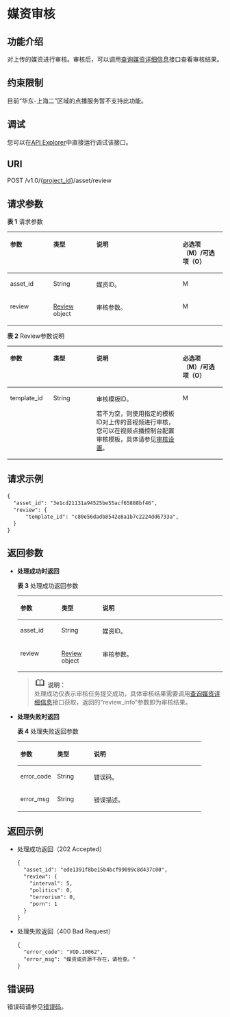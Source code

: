 # 媒资审核<a name="vod_04_0102"></a>

## 功能介绍<a name="zh-cn_topic_0128109935_zh-cn_topic_0127939728_section114814192538"></a>

对上传的媒资进行审核。审核后，可以调用[查询媒资详细信息](查询媒资详细信息.md)接口查看审核结果。

## 约束限制<a name="section13443144412237"></a>

目前“华东-上海二”区域的点播服务暂不支持此功能。

## 调试<a name="section11577112519210"></a>

您可以在[API Explorer](https://apiexplorer.developer.huaweicloud.com/apiexplorer/doc?product=VOD&api=assetReview)中直接运行调试该接口。

## URI<a name="zh-cn_topic_0128109935_zh-cn_topic_0127939728_section5241024145313"></a>

POST /v1.0/\{[project\_id](获取项目ID.md)\}/asset/review

## 请求参数<a name="zh-cn_topic_0128109935_zh-cn_topic_0127939728_section7297229175319"></a>

**表 1**  请求参数

<a name="zh-cn_topic_0128109935_zh-cn_topic_0127939728_table57967791"></a>
<table><thead align="left"><tr id="zh-cn_topic_0128109935_zh-cn_topic_0127939728_row62391565"><th class="cellrowborder" valign="top" width="20%" id="mcps1.2.5.1.1"><p id="zh-cn_topic_0128109935_zh-cn_topic_0127939728_p20552036"><a name="zh-cn_topic_0128109935_zh-cn_topic_0127939728_p20552036"></a><a name="zh-cn_topic_0128109935_zh-cn_topic_0127939728_p20552036"></a>参数</p>
</th>
<th class="cellrowborder" valign="top" width="20%" id="mcps1.2.5.1.2"><p id="zh-cn_topic_0128109935_zh-cn_topic_0127939728_p54102182"><a name="zh-cn_topic_0128109935_zh-cn_topic_0127939728_p54102182"></a><a name="zh-cn_topic_0128109935_zh-cn_topic_0127939728_p54102182"></a>类型</p>
</th>
<th class="cellrowborder" valign="top" width="40%" id="mcps1.2.5.1.3"><p id="zh-cn_topic_0128109935_zh-cn_topic_0127939728_p20200637"><a name="zh-cn_topic_0128109935_zh-cn_topic_0127939728_p20200637"></a><a name="zh-cn_topic_0128109935_zh-cn_topic_0127939728_p20200637"></a>说明</p>
</th>
<th class="cellrowborder" valign="top" width="20%" id="mcps1.2.5.1.4"><p id="p20618171592815"><a name="p20618171592815"></a><a name="p20618171592815"></a>必选项（M）/可选项（O）</p>
</th>
</tr>
</thead>
<tbody><tr id="zh-cn_topic_0128109935_zh-cn_topic_0127939728_row34515414"><td class="cellrowborder" valign="top" width="20%" headers="mcps1.2.5.1.1 "><p id="zh-cn_topic_0128109935_zh-cn_topic_0127939728_p44285184"><a name="zh-cn_topic_0128109935_zh-cn_topic_0127939728_p44285184"></a><a name="zh-cn_topic_0128109935_zh-cn_topic_0127939728_p44285184"></a>asset_id</p>
</td>
<td class="cellrowborder" valign="top" width="20%" headers="mcps1.2.5.1.2 "><p id="zh-cn_topic_0128109935_zh-cn_topic_0127939728_p30330179"><a name="zh-cn_topic_0128109935_zh-cn_topic_0127939728_p30330179"></a><a name="zh-cn_topic_0128109935_zh-cn_topic_0127939728_p30330179"></a>String</p>
</td>
<td class="cellrowborder" valign="top" width="40%" headers="mcps1.2.5.1.3 "><p id="zh-cn_topic_0128109935_zh-cn_topic_0127939728_p40825414"><a name="zh-cn_topic_0128109935_zh-cn_topic_0127939728_p40825414"></a><a name="zh-cn_topic_0128109935_zh-cn_topic_0127939728_p40825414"></a>媒资ID。</p>
</td>
<td class="cellrowborder" valign="top" width="20%" headers="mcps1.2.5.1.4 "><p id="zh-cn_topic_0128109935_zh-cn_topic_0127939728_p24065965"><a name="zh-cn_topic_0128109935_zh-cn_topic_0127939728_p24065965"></a><a name="zh-cn_topic_0128109935_zh-cn_topic_0127939728_p24065965"></a>M</p>
</td>
</tr>
<tr id="row18516589263"><td class="cellrowborder" valign="top" width="20%" headers="mcps1.2.5.1.1 "><p id="p20513581267"><a name="p20513581267"></a><a name="p20513581267"></a>review</p>
</td>
<td class="cellrowborder" valign="top" width="20%" headers="mcps1.2.5.1.2 "><p id="p1551165812620"><a name="p1551165812620"></a><a name="p1551165812620"></a><a href="#table86571545192310">Review</a> object</p>
</td>
<td class="cellrowborder" valign="top" width="40%" headers="mcps1.2.5.1.3 "><p id="p1751165816264"><a name="p1751165816264"></a><a name="p1751165816264"></a>审核参数。</p>
</td>
<td class="cellrowborder" valign="top" width="20%" headers="mcps1.2.5.1.4 "><p id="p155120583263"><a name="p155120583263"></a><a name="p155120583263"></a>M</p>
</td>
</tr>
</tbody>
</table>

**表 2**  Review参数说明

<a name="table86571545192310"></a>
<table><thead align="left"><tr id="vod_04_0196_row124991151087"><th class="cellrowborder" valign="top" width="20%" id="mcps1.2.5.1.1"><p id="vod_04_0196_p449905788"><a name="vod_04_0196_p449905788"></a><a name="vod_04_0196_p449905788"></a>参数</p>
</th>
<th class="cellrowborder" valign="top" width="20%" id="mcps1.2.5.1.2"><p id="vod_04_0196_p164992053815"><a name="vod_04_0196_p164992053815"></a><a name="vod_04_0196_p164992053815"></a>类型</p>
</th>
<th class="cellrowborder" valign="top" width="40%" id="mcps1.2.5.1.3"><p id="vod_04_0196_p104992512816"><a name="vod_04_0196_p104992512816"></a><a name="vod_04_0196_p104992512816"></a>说明</p>
</th>
<th class="cellrowborder" valign="top" width="20%" id="mcps1.2.5.1.4"><p id="vod_04_0196_p1352110103520"><a name="vod_04_0196_p1352110103520"></a><a name="vod_04_0196_p1352110103520"></a>必选项（M）/可选项（O）</p>
</th>
</tr>
</thead>
<tbody><tr id="vod_04_0196_row5846612121812"><td class="cellrowborder" valign="top" width="20%" headers="mcps1.2.5.1.1 "><p id="vod_04_0196_p6846141218184"><a name="vod_04_0196_p6846141218184"></a><a name="vod_04_0196_p6846141218184"></a>template_id</p>
</td>
<td class="cellrowborder" valign="top" width="20%" headers="mcps1.2.5.1.2 "><p id="vod_04_0196_p16846112181812"><a name="vod_04_0196_p16846112181812"></a><a name="vod_04_0196_p16846112181812"></a>String</p>
</td>
<td class="cellrowborder" valign="top" width="40%" headers="mcps1.2.5.1.3 "><p id="vod_04_0196_p116163113286"><a name="vod_04_0196_p116163113286"></a><a name="vod_04_0196_p116163113286"></a>审核模板ID。</p>
<p id="vod_04_0196_p484616121185"><a name="vod_04_0196_p484616121185"></a><a name="vod_04_0196_p484616121185"></a>若不为空，则使用指定的模板ID对上传的音视频进行审核，您可以在视频点播控制台配置审核模板，具体请参见<a href="https://support.huaweicloud.com/usermanual-vod/vod_01_0057.html" target="_blank" rel="noopener noreferrer">审核设置</a>。</p>
</td>
<td class="cellrowborder" valign="top" width="20%" headers="mcps1.2.5.1.4 "><p id="vod_04_0196_p15846512101816"><a name="vod_04_0196_p15846512101816"></a><a name="vod_04_0196_p15846512101816"></a>M</p>
</td>
</tr>
</tbody>
</table>

## 请求示例<a name="zh-cn_topic_0128109935_zh-cn_topic_0127939728_section1249493515311"></a>

```
{
  "asset_id": "3e1cd21131a94525be55acf65888bf46", 
  "review": {
      "template_id": "c80e56dadb8542e8a1b7c2224dd6733a",
  }
}
```

## 返回参数<a name="zh-cn_topic_0128109935_zh-cn_topic_0127939728_section162761640105314"></a>

-   **处理成功时返回**

    **表 3**  处理成功返回参数

    <a name="zh-cn_topic_0128109935_zh-cn_topic_0127939728_table43628969"></a>
    <table><thead align="left"><tr id="zh-cn_topic_0128109935_zh-cn_topic_0127939728_row32619268"><th class="cellrowborder" valign="top" width="20%" id="mcps1.2.4.1.1"><p id="zh-cn_topic_0128109935_zh-cn_topic_0127939728_p24915013"><a name="zh-cn_topic_0128109935_zh-cn_topic_0127939728_p24915013"></a><a name="zh-cn_topic_0128109935_zh-cn_topic_0127939728_p24915013"></a>参数</p>
    </th>
    <th class="cellrowborder" valign="top" width="20%" id="mcps1.2.4.1.2"><p id="zh-cn_topic_0128109935_zh-cn_topic_0127939728_p4850167"><a name="zh-cn_topic_0128109935_zh-cn_topic_0127939728_p4850167"></a><a name="zh-cn_topic_0128109935_zh-cn_topic_0127939728_p4850167"></a>类型</p>
    </th>
    <th class="cellrowborder" valign="top" width="60%" id="mcps1.2.4.1.3"><p id="zh-cn_topic_0128109935_zh-cn_topic_0127939728_p57319233"><a name="zh-cn_topic_0128109935_zh-cn_topic_0127939728_p57319233"></a><a name="zh-cn_topic_0128109935_zh-cn_topic_0127939728_p57319233"></a>说明</p>
    </th>
    </tr>
    </thead>
    <tbody><tr id="zh-cn_topic_0128109935_zh-cn_topic_0127939728_row7877056"><td class="cellrowborder" valign="top" width="20%" headers="mcps1.2.4.1.1 "><p id="zh-cn_topic_0128109935_zh-cn_topic_0127939728_p34061795"><a name="zh-cn_topic_0128109935_zh-cn_topic_0127939728_p34061795"></a><a name="zh-cn_topic_0128109935_zh-cn_topic_0127939728_p34061795"></a>asset_id</p>
    </td>
    <td class="cellrowborder" valign="top" width="20%" headers="mcps1.2.4.1.2 "><p id="zh-cn_topic_0128109935_zh-cn_topic_0127939728_p7542019"><a name="zh-cn_topic_0128109935_zh-cn_topic_0127939728_p7542019"></a><a name="zh-cn_topic_0128109935_zh-cn_topic_0127939728_p7542019"></a>String</p>
    </td>
    <td class="cellrowborder" valign="top" width="60%" headers="mcps1.2.4.1.3 "><p id="zh-cn_topic_0128109935_zh-cn_topic_0127939728_p6923783"><a name="zh-cn_topic_0128109935_zh-cn_topic_0127939728_p6923783"></a><a name="zh-cn_topic_0128109935_zh-cn_topic_0127939728_p6923783"></a>媒资ID。</p>
    </td>
    </tr>
    <tr id="row1890619490296"><td class="cellrowborder" valign="top" width="20%" headers="mcps1.2.4.1.1 "><p id="p1590711491292"><a name="p1590711491292"></a><a name="p1590711491292"></a>review</p>
    </td>
    <td class="cellrowborder" valign="top" width="20%" headers="mcps1.2.4.1.2 "><p id="p16907104911298"><a name="p16907104911298"></a><a name="p16907104911298"></a><a href="#table86571545192310">Review </a>object</p>
    </td>
    <td class="cellrowborder" valign="top" width="60%" headers="mcps1.2.4.1.3 "><p id="p590714491294"><a name="p590714491294"></a><a name="p590714491294"></a>审核参数。</p>
    </td>
    </tr>
    </tbody>
    </table>

    >![](public_sys-resources/icon-note.gif) **说明：**   
    >处理成功仅表示审核任务提交成功，具体审核结果需要调用[查询媒资详细信息](查询媒资详细信息.md)接口获取，返回的“review\_info“参数即为审核结果。  

-   **处理失败时返回**

    **表 4**  处理失败返回参数

    <a name="table8107146194412"></a>
    <table><thead align="left"><tr id="row16107862441"><th class="cellrowborder" valign="top" width="20%" id="mcps1.2.4.1.1"><p id="p1412466124414"><a name="p1412466124414"></a><a name="p1412466124414"></a>参数</p>
    </th>
    <th class="cellrowborder" valign="top" width="20%" id="mcps1.2.4.1.2"><p id="p121241568444"><a name="p121241568444"></a><a name="p121241568444"></a>类型</p>
    </th>
    <th class="cellrowborder" valign="top" width="60%" id="mcps1.2.4.1.3"><p id="p1312414674420"><a name="p1312414674420"></a><a name="p1312414674420"></a>说明</p>
    </th>
    </tr>
    </thead>
    <tbody><tr id="row13124116124413"><td class="cellrowborder" valign="top" width="20%" headers="mcps1.2.4.1.1 "><p id="p11240634415"><a name="p11240634415"></a><a name="p11240634415"></a>error_code</p>
    </td>
    <td class="cellrowborder" valign="top" width="20%" headers="mcps1.2.4.1.2 "><p id="p414018615446"><a name="p414018615446"></a><a name="p414018615446"></a>String</p>
    </td>
    <td class="cellrowborder" valign="top" width="60%" headers="mcps1.2.4.1.3 "><p id="p161241669445"><a name="p161241669445"></a><a name="p161241669445"></a>错误码。</p>
    </td>
    </tr>
    <tr id="row01401168446"><td class="cellrowborder" valign="top" width="20%" headers="mcps1.2.4.1.1 "><p id="p171409604412"><a name="p171409604412"></a><a name="p171409604412"></a>error_msg</p>
    </td>
    <td class="cellrowborder" valign="top" width="20%" headers="mcps1.2.4.1.2 "><p id="p91404614444"><a name="p91404614444"></a><a name="p91404614444"></a>String</p>
    </td>
    <td class="cellrowborder" valign="top" width="60%" headers="mcps1.2.4.1.3 "><p id="p16140666447"><a name="p16140666447"></a><a name="p16140666447"></a>错误描述。</p>
    </td>
    </tr>
    </tbody>
    </table>


## 返回示例<a name="zh-cn_topic_0128109935_zh-cn_topic_0127939728_section1164111461532"></a>

-   处理成功返回（202 Accepted）

    ```
    {
      "asset_id": "ede1391f8be15b4bcf99099c8d437c00",
      "review": {
        "interval": 5,
        "politics": 0,
        "terrorism": 0,
        "porn": 1
      }
    }
    ```

-   处理失败返回（400 Bad Request）

    ```
    {
      "error_code": "VOD.10062",
      "error_msg": "媒资或资源不存在，请检查。"
    }
    ```


## 错误码<a name="section569214377267"></a>

错误码请参见[错误码](错误码.md)。

